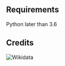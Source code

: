 ## Requirements
Python later than 3.6

## Credits

![Wikidata](https://commons.wikimedia.org/wiki/Category:Powered_by_Wikidata#/media/File:Wikidata_stamp_rec_light.png)
